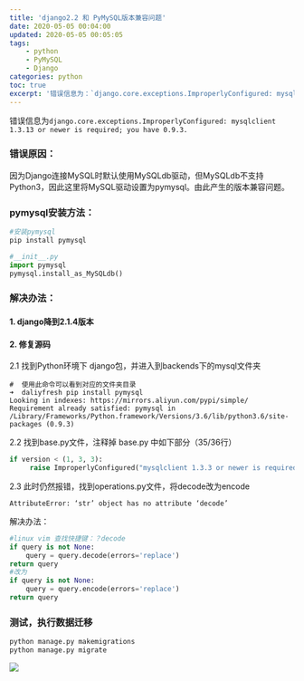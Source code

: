 ```yaml
---
title: 'django2.2 和 PyMySQL版本兼容问题'
date: 2020-05-05 00:04:00
updated: 2020-05-05 00:05:05
tags: 
    - python
    - PyMySQL
    - Django
categories: python
toc: true
excerpt: '错误信息为：`django.core.exceptions.ImproperlyConfigured: mysqlclient 1.3.13 or newer is required; you have 0.9.3.`解决方案'
---
```


错误信息为`django.core.exceptions.ImproperlyConfigured: mysqlclient 1.3.13 or newer is required; you have 0.9.3.`

### 错误原因：
因为Django连接MySQL时默认使用MySQLdb驱动，但MySQLdb不支持Python3，因此这里将MySQL驱动设置为pymysql。由此产生的版本兼容问题。

### pymysql安装方法：

```python
#安装pymysql
pip install pymysql

#__init__.py
import pymysql
pymysql.install_as_MySQLdb()
```

### 解决办法：

#### 1. django降到2.1.4版本

#### 2. 修复源码

2.1 找到Python环境下 django包，并进入到backends下的mysql文件夹

```
#  使用此命令可以看到对应的文件夹目录
➜  daliyfresh pip install pymysql
Looking in indexes: https://mirrors.aliyun.com/pypi/simple/
Requirement already satisfied: pymysql in /Library/Frameworks/Python.framework/Versions/3.6/lib/python3.6/site-packages (0.9.3)
```

2.2 找到base.py文件，注释掉 base.py 中如下部分（35/36行）
```python
if version < (1, 3, 3):
     raise ImproperlyConfigured("mysqlclient 1.3.3 or newer is required; you have %s" % Database.__version__)
```

2.3 此时仍然报错，找到operations.py文件，将decode改为encode
```
AttributeError: ‘str’ object has no attribute ‘decode’
```

解决办法：

```python
#linux vim 查找快捷键：？decode
if query is not None:
    query = query.decode(errors='replace')
return query
#改为
if query is not None:
    query = query.encode(errors='replace')
return query
```

### 测试，执行数据迁移
```python
python manage.py makemigrations
python manage.py migrate
```
![](https://static.studytime.xin/image/articles/20200130191134.png)
